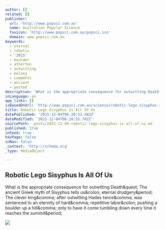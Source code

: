 ```yaml
---
author: []
related: []
publisher:
  url: 'http://www.popsci.com.au'
  name: Australian Popular Science
  favicon: 'http://www.popsci.com.au/popsci.ico'
  domain: www.popsci.com.au
keywords:
  - eternal
  - robotic
  - '2015'
  - boulder
  - atherton
  - outwitting
  - kelsey
  - comments
  - ancient
  - posted
description: 'What is the appropriate consequence for outwitting Death? The ancient Greek myth of Sisyphus tells us: eternal drudgery. The clever king, after outwitting Hades twice, was sentenced to an eternity of hard, repetitive labor: pushing a boulder up a hill, only to have it come tumbling down every time it reaches the summit.'
inLanguage: en
app_links: []
isBasedOnUrl: 'http://www.popsci.com.au/science/robotic-lego-sisyphus-is-all-of-us,412667'
title: Robotic Lego Sisyphus Is All Of Us
datePublished: '2015-12-04T06:20:53.483Z'
dateModified: '2015-12-04T06:18:55.782Z'
sourcePath: _posts/2015-12-04-robotic-lego-sisyphus-is-all-of-us.md
published: true
inFeed: true
hasPage: false
inNav: false
_context: 'http://schema.org'
_type: MediaObject

---
```

<article style=""><h1>Robotic Lego Sisyphus Is All Of Us</h1><p>What is the appropriate consequence for outwitting Death&amp;quest; The ancient Greek myth of Sisyphus tells us&amp;colon; eternal drudgery&amp;period; The clever king&amp;comma; after outwitting Hades twice&amp;comma; was sentenced to an eternity of hard&amp;comma; repetitive labor&amp;colon; pushing a boulder up a hill&amp;comma; only to have it come tumbling down every time it reaches the summit&amp;period;</p><img src="http://i.nextmedia.com.au/News/20151204084935_legosisyphus.jpg" /></article>